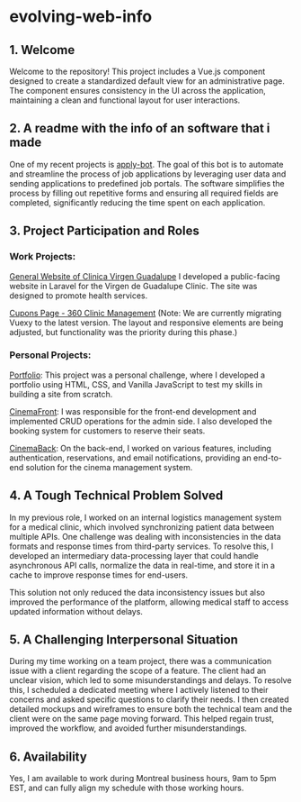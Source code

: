 # evolving-web-info

## 1. Welcome

Welcome to the repository! This project includes a Vue.js component designed to create a standardized default view for an administrative page. The component ensures consistency in the UI across the application, maintaining a clean and functional layout for user interactions.

## 2. A readme with the info of an software that i made

One of my recent projects is [apply-bot](https://github.com/knameless27/apply-bot). The goal of this bot is to automate and streamline the process of job applications by leveraging user data and sending applications to predefined job portals. The software simplifies the process by filling out repetitive forms and ensuring all required fields are completed, significantly reducing the time spent on each application.

## 3. Project Participation and Roles

### Work Projects:

[General Website of Clinica Virgen Guadalupe](https://clinicavirgenguadalupe.com/es/)
I developed a public-facing website in Laravel for the Virgen de Guadalupe Clinic. The site was designed to promote health services.
  
[Cupons Page - 360 Clinic Management](https://360clinicmanagement.com/landing/Cup%C3%B3n%20General)
(Note: We are currently migrating Vuexy to the latest version. The layout and responsive elements are being adjusted, but functionality was the priority during this phase.)

### Personal Projects:

[Portfolio](https://knameless.ca):
This project was a personal challenge, where I developed a portfolio using HTML, CSS, and Vanilla JavaScript to test my skills in building a site from scratch.

[CinemaFront](https://github.com/knameless27/cinemaFront):
I was responsible for the front-end development and implemented CRUD operations for the admin side. I also developed the booking system for customers to reserve their seats.

[CinemaBack](https://github.com/knameless27/cinemaBack):
On the back-end, I worked on various features, including authentication, reservations, and email notifications, providing an end-to-end solution for the cinema management system.

## 4. A Tough Technical Problem Solved

In my previous role, I worked on an internal logistics management system for a medical clinic, which involved synchronizing patient data between multiple APIs. One challenge was dealing with inconsistencies in the data formats and response times from third-party services. To resolve this, I developed an intermediary data-processing layer that could handle asynchronous API calls, normalize the data in real-time, and store it in a cache to improve response times for end-users.

This solution not only reduced the data inconsistency issues but also improved the performance of the platform, allowing medical staff to access updated information without delays.

## 5. A Challenging Interpersonal Situation

During my time working on a team project, there was a communication issue with a client regarding the scope of a feature. The client had an unclear vision, which led to some misunderstandings and delays. To resolve this, I scheduled a dedicated meeting where I actively listened to their concerns and asked specific questions to clarify their needs. I then created detailed mockups and wireframes to ensure both the technical team and the client were on the same page moving forward. This helped regain trust, improved the workflow, and avoided further misunderstandings.

## 6. Availability

Yes, I am available to work during Montreal business hours, 9am to 5pm EST, and can fully align my schedule with those working hours.
